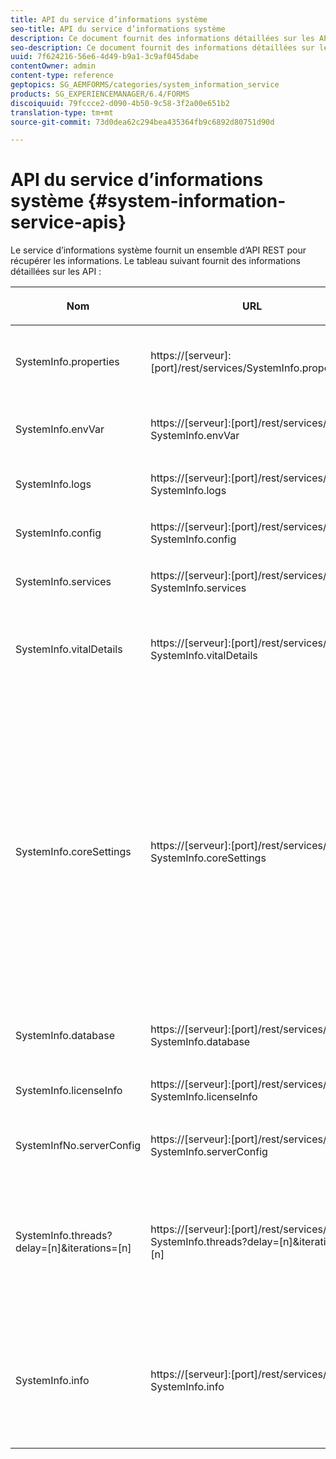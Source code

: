 ```yaml
---
title: API du service d’informations système
seo-title: API du service d’informations système
description: Ce document fournit des informations détaillées sur les API fournies par le service d’informations système.
seo-description: Ce document fournit des informations détaillées sur les API fournies par le service d’informations système.
uuid: 7f624216-56e6-4d49-b9a1-3c9af045dabe
contentOwner: admin
content-type: reference
geptopics: SG_AEMFORMS/categories/system_information_service
products: SG_EXPERIENCEMANAGER/6.4/FORMS
discoiquuid: 79fccce2-d090-4b50-9c58-3f2a00e651b2
translation-type: tm+mt
source-git-commit: 73d0dea62c294bea435364fb9c6892d80751d90d

---
```



# API du service d’informations système {#system-information-service-apis}

Le service d’informations système fournit un ensemble d’API REST pour récupérer les informations. Le tableau suivant fournit des informations détaillées sur les API :

<table>
 <thead>
  <tr>
   <th><p>Nom</p></th> 
   <th><p>URL</p></th> 
   <th><p>Description</p></th> 
  </tr> 
 </thead> 
 <tbody>
  <tr>
   <td><p>SystemInfo.properties</p></td> 
   <td><p>https://[serveur]:[port]/rest/services/SystemInfo.properties`</p></td> 
   <td><p>Cette API est un wrapper pour l’API Java <a href="https://docs.oracle.com/javase/6/docs/api/java/lang/System.html#getProperties()">system.getProperties</a>. Elle récupère la configuration de l’environnement de travail actif. </p></td> 
  </tr> 
  <tr>
   <td><p>SystemInfo.envVar</p></td> 
   <td><p>https://[serveur]:[port]/rest/services/ SystemInfo.envVar</p></td> 
   <td><p>Récupère toutes les variables d’environnement du système d’exploitation hôte. </p></td> 
  </tr> 
  <tr>
   <td><p>SystemInfo.logs</p></td> 
   <td><p>https://[serveur]:[port]/rest/services/ SystemInfo.logs</p></td> 
   <td><p>Télécharge un fichier ZIP contenant les journaux du serveur d’applications. </p></td> 
  </tr> 
  <tr>
   <td><p>SystemInfo.config</p></td> 
   <td><p>https://[serveur]:[port]/rest/services/ SystemInfo.config</p></td> 
   <td><p>Récupère tout le contenu du fichier config.xml. </p></td> 
  </tr> 
  <tr>
   <td><p>SystemInfo.services</p></td> 
   <td><p>https://[serveur]:[port]/rest/services/ SystemInfo.services</p></td> 
   <td><p>Récupère l’état et les paramètres de configuration des services AEM Forms.</p></td> 
  </tr> 
  <tr>
   <td><p>SystemInfo.vitalDetails</p></td> 
   <td><p>https://[serveur]:[port]/rest/services/ SystemInfo.vitalDetails</p></td> 
   <td><p>Récupère la durée de fonctionnement du serveur, l’argument JVM, la mémoire du système, la taille de tas, le nom du système d’exploitation, le nombre de threads actifs et le nombre de threads. </p></td> 
  </tr> 
  <tr>
   <td><p>SystemInfo.coreSettings</p></td> 
   <td><p>https://[serveur]:[port]/rest/services/ SystemInfo.coreSettings</p></td> 
   <td><p>Récupère les valeurs des propriétés suivantes :</p>
    <ul>
     <li><p>AdobeTempDir</p></li>
     <li><p>AdobeServerFontDir</p></li>
     <li><p>CustomerFontDir</p></li>
     <li><p>GlobalDocumentStorageRootDir</p></li>
     <li><p>DefaultDocumentMaxInlineSize</p></li>
     <li><p>DefaultDocumentDisposalTimeout</p></li>
     <li><p>EnableDocumentDBStorage</p></li>
     <li><p>GlobalDocumentStorageUseNetworkShare</p></li>
     <li><p>EnableFIPS</p></li>
     <li><p>EnableWSDL</p></li>
     <li><p>DataServicesConfigFile </p></li>
     <li><p>EnableRDS</p></li>
    </ul><p></p></td> 
  </tr> 
  <tr>
   <td><p>SystemInfo.database</p></td> 
   <td><p>https://[serveur]:[port]/rest/services/ SystemInfo.database</p></td> 
   <td><p>Récupère des informations détaillées sur la base de données.</p></td> 
  </tr> 
  <tr>
   <td><p>SystemInfo.licenseInfo</p></td> 
   <td><p>https://[serveur]:[port]/rest/services/ SystemInfo.licenseInfo</p></td> 
   <td><p>Récupère les informations de version et de licence des composants d’AEM Forms installés. </p></td> 
  </tr> 
  <tr>
   <td><p>SystemInfNo.serverConfig</p></td> 
   <td><p>https://[serveur]:[port]/rest/services/ SystemInfo.serverConfig</p></td> 
   <td><p>Télécharge les fichiers de configuration du serveur d’applications hôte. </p></td> 
  </tr> 
  <tr>
   <td><p>SystemInfo.threads?delay=[n]&amp;iterations=[n]</p></td> 
   <td><p>https://[serveur]:[port]/rest/services/ SystemInfo.threads?delay=[n]&amp;iterations=[n]</p></td> 
   <td><p>Récupère le nombre et la trace de la pile des threads actifs. Accepte les paramètres suivants :</p>
    <ul>
     <li><p>iterations= [n] : spécifie le nombre d’itérations, où n est un nombre. </p></li>
     <li><p>Delay= [n] : indique le nombre de millisecondes avant le début de la prochaine itération. </p></li>
    </ul><p></p></td> 
  </tr> 
  <tr>
   <td><p>SystemInfo.info</p></td> 
   <td><p>https://[serveur]:[port]/rest/services/ SystemInfo.info</p></td> 
   <td><p>Cette API est un wrapper de toutes les API du service d’informations système. En interne, elle exécute toutes les API d’informations système et télécharge les informations au format .zip. </p><p><i><strong>Remarque</strong> : l’API SystemInfo.info n’indique ni le nombre ni la trace de la pile des threads actifs. </i></p></td> 
  </tr> 
 </tbody> 
</table>

